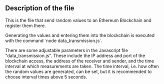 ## Description of the file
This is the file that send random values to an Ethereum Blockchain and register them there. 

Generating the values and entering them into the blockchain is executed with the command `node data_transmission.js´.  

There are some adjustable parameters in the Javascript file "data_transmission.js". 
These include the IP address and port of the blockchain access, the address of the receiver and sender, and the time interval at which measurements are taken. 
The time interval, i.e. how often the random values are generated, can be set, but it is recommended to choose interval times above 5 seconds.
